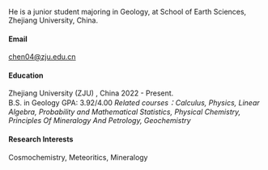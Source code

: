 


He is a junior student majoring in Geology, at School of Earth Sciences, Zhejiang University, China.

#### Email
chen04@zju.edu.cn

#### Education
Zhejiang University (ZJU) , China <span class="year">2022 - Present</span>.\
B.S. in Geology 
GPA: 3.92/4.00
<i>Related courses：Calculus, Physics, Linear Algebra, Probability and Mathematical Statistics, Physical Chemistry, Principles Of Mineralogy And Petrology, Geochemistry</i>
#### Research Interests
Cosmochemistry, 
    <!--I am curiosity about the formation of early solar nubula and the complex combination process between calciums alumnium rich inclusions, chondrites/chondrules and matrix.-->
Meteoritics, Mineralogy
    <!--I am doing some works about minerals in meteorites and I'm very interested in the change of Mars atmosphere's composition and the interactions between gas-fluid-rocks and how they will be traced by meteorits.There are servals Mars samples we have and I am drafting experiments for them next.-->
